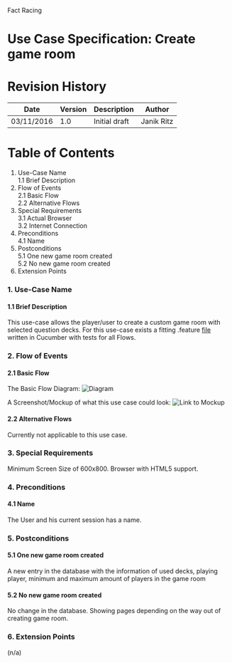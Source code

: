 
Fact Racing
# Use Case Specification: Create game room
 
# Revision History

|Date       | Version |	Description   |	Author          |
|-----------|---------|---------------|-----------------|
|03/11/2016 |	1.0     |	Initial draft | Janik Ritz |

# Table of Contents

1. Use-Case Name  
    1.1 Brief Description  
2. Flow of Events  
    2.1 Basic Flow  
    2.2 Alternative Flows  
3. Special Requirements  
    3.1 Actual Browser  
    3.2 Internet Connection  
4. Preconditions  
    4.1 Name  
5. Postconditions  
    5.1 One new game room created  
    5.2 No new game room created  
6. Extension Points 


### 1.  Use-Case Name
#### 1.1 Brief Description
This use-case allows the player/user to create a custom game room with selected question decks.
For this use-case exists a fitting .feature [file](https://github.com/Kahmul/TINF15B4MCJI/blob/master/docs/Use-Cases/Create%20Game%20Room/CreateGameRoom.feature) written in Cucumber with tests for all Flows.
### 2. Flow of Events
#### 2.1 Basic Flow
The Basic Flow Diagram:
![Diagram](https://github.com/Kahmul/TINF15B4MCJI/blob/master/docs/Use-Cases/Create%20Game%20Room/UseCaseCreateGameRoom.png)

A Screenshot/Mockup of what this use case could look:
![Link to Mockup](https://github.com/Kahmul/TINF15B4MCJI/blob/master/docs/Mockups/pages/gameroomcreation.png)


#### 2.2 Alternative Flows
Currently not applicable to this use case.


### 3. Special Requirements
Minimum Screen Size of 600x800.
Browser with HTML5 support. 


### 4. Preconditions
#### 4.1 Name
 The User and his current session has a name.


### 5.  Postconditions
#### 5.1 One new game room created
A new entry in the database with the information of used decks, playing player, minimum and maximum amount of players in the game room

#### 5.2 No new game room created
No change in the database. Showing pages depending on the way out of creating game room.


### 6. Extension Points
(n/a)

